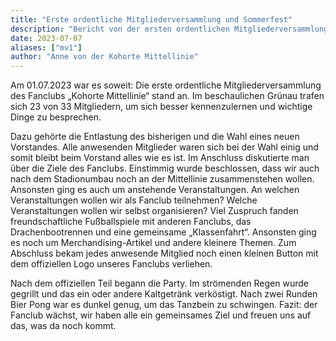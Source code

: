 ```yaml
---
title: "Erste ordentliche Mitgliederversammlung und Sommerfest"
description: "Bericht von der ersten ordentlichen Mitgliederversammlung mit anschließendem Sommerfest"
date: 2023-07-07
aliases: ["mv1"]
author: "Anne von der Kohorte Mittellinie"
---
```


Am 01.07.2023 war es soweit: Die erste ordentliche Mitgliederversammlung
des Fanclubs „Kohorte Mittellinie“ stand an.
Im beschaulichen Grünau trafen sich 23 von 33 Mitgliedern, um sich
besser kennenzulernen und wichtige Dinge zu besprechen.

Dazu gehörte die Entlastung des bisherigen und die Wahl eines neuen
Vorstandes.
Alle anwesenden Mitglieder waren sich bei der Wahl einig und somit
bleibt beim Vorstand alles wie es ist.
Im Anschluss diskutierte man über die Ziele des Fanclubs.
Einstimmig wurde beschlossen, dass wir auch nach dem Stadionumbau noch
an der Mittellinie zusammenstehen wollen.
Ansonsten ging es auch um anstehende Veranstaltungen.
An welchen Veranstaltungen wollen wir als Fanclub teilnehmen?
Welche Veranstaltungen wollen wir selbst organisieren?
Viel Zuspruch fanden freundschaftliche Fußballspiele mit anderen
Fanclubs, das Drachenbootrennen und eine gemeinsame „Klassenfahrt“.
Ansonsten ging es noch um Merchandising-Artikel und andere kleinere
Themen.
Zum Abschluss bekam jedes anwesende Mitglied noch einen kleinen Button
mit dem offiziellen Logo unseres Fanclubs verliehen.

Nach dem offiziellen Teil begann die Party.
Im strömenden Regen wurde gegrillt und das ein oder andere Kaltgetränk
verköstigt.
Nach zwei Runden Bier Pong war es dunkel genug, um das Tanzbein zu
schwingen.
Fazit: der Fanclub wächst, wir haben alle ein gemeinsames Ziel und
freuen uns auf das, was da noch kommt.
